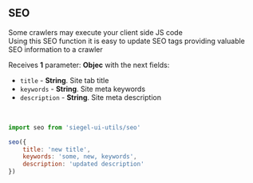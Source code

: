 ## SEO

Some crawlers may execute your client side JS code<br />
Using this SEO function it is easy to update SEO tags providing valuable SEO information to a crawler<br />

Receives **1** parameter: **Objec** with the next fields:
- `title` - **String**. Site tab title
- `keywords` - **String**. Site meta keywords
- `description` - **String**. Site meta description

<br />

```js
import seo from 'siegel-ui-utils/seo'

seo({
    title: 'new title',
    keywords: 'some, new, keywords',
    description: 'updated description'
})
```